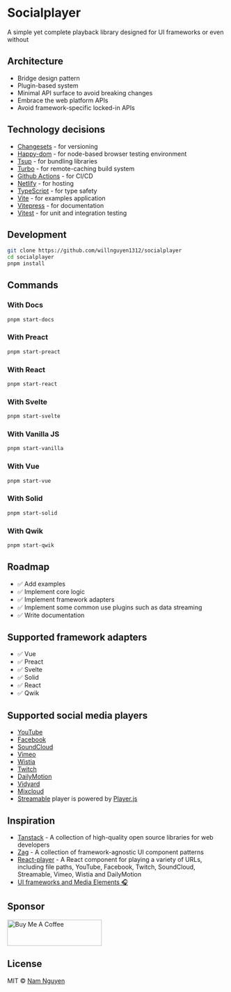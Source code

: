 # Socialplayer

A simple yet complete playback library designed for UI frameworks or even without

## Architecture

- Bridge design pattern
- Plugin-based system
- Minimal API surface to avoid breaking changes
- Embrace the web platform APIs
- Avoid framework-specific locked-in APIs

## Technology decisions

- [Changesets](https://github.com/changesets/changesets) - for versioning
- [Happy-dom](https://github.com/capricorn86/happy-dom) - for node-based browser testing environment
- [Tsup](https://tsup.egoist.dev/) - for bundling libraries
- [Turbo](https://turbo.build/repo) - for remote-caching build system
- [Github Actions](https://github.com/features/actions) - for CI/CD
- [Netlify](https://www.netlify.com/) - for hosting
- [TypeScript](https://www.typescriptlang.org/) - for type safety
- [Vite](https://vitejs.dev/) - for examples application
- [Vitepress](https://vitepress.dev/) - for documentation
- [Vitest](https://vitest.dev/) - for unit and integration testing

## Development

```bash
git clone https://github.com/willnguyen1312/socialplayer
cd socialplayer
pnpm install
```

## Commands

### With Docs

```bash
pnpm start-docs
```

### With Preact

```bash
pnpm start-preact
```

### With React

```bash
pnpm start-react
```

### With Svelte

```bash
pnpm start-svelte
```

### With Vanilla JS

```bash
pnpm start-vanilla
```

### With Vue

```bash
pnpm start-vue
```

### With Solid

```bash
pnpm start-solid
```

### With Qwik

```bash
pnpm start-qwik
```

## Roadmap

- ✅ Add examples
- ✅ Implement core logic
- ✅ Implement framework adapters
- ✅ Implement some common use plugins such as data streaming
- ✅ Write documentation

## Supported framework adapters

- ✅ Vue
- ✅ Preact
- ✅ Svelte
- ✅ Solid
- ✅ React
- ✅ Qwik

## Supported social media players

- [YouTube](https://developers.google.com/youtube/iframe_api_reference)
- [Facebook](https://developers.facebook.com/docs/plugins/embedded-video-player/api)
- [SoundCloud](https://developers.soundcloud.com/docs/api/html5-widget)
- [Vimeo](https://developer.vimeo.com/player/sdk/basics)
- [Wistia](https://wistia.com/doc/player-api)
- [Twitch](https://dev.twitch.tv/docs/embed/video-and-clips/)
- [DailyMotion](https://developers.dailymotion.com/player/#player-library-script)
- [Vidyard](https://knowledge.vidyard.com/hc/en-us/articles/360019034753-Using-the-Vidyard-Player-API)
- [Mixcloud](https://www.mixcloud.com/developers/widget/#getting-started)
- [Streamable](https://streamable.com) player is powered by [Player.js](https://github.com/embedly/player.js)

## Inspiration

- [Tanstack](https://tanstack.com) - A collection of high-quality open source libraries for web developers
- [Zag](https://zagjs.com) - A collection of framework-agnostic UI component patterns
- [React-player](https://github.com/cookpete/react-player) - A React component for playing a variety of URLs, including
  file paths, YouTube, Facebook, Twitch, SoundCloud, Streamable, Vimeo, Wistia and DailyMotion
- [UI frameworks and Media Elements 🎧](https://medium.com/axon-enterprise/ui-frameworks-and-media-elements-c0c6832528e5)

## Sponsor

<a href="https://www.buymeacoffee.com/namnguyenle" target="_blank"><img src="https://cdn.buymeacoffee.com/buttons/v2/default-yellow.png" alt="Buy Me A Coffee" style="height: 60px !important;width: 217px !important;" ></a>

## License

MIT © [Nam Nguyen](https://github.com/willnguyen1312)
